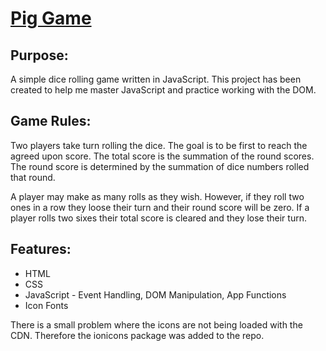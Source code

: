 # [Pig Game](https://yanstefanovich.github.io/pig-game/index.html)

## Purpose:
A simple dice rolling game written in JavaScript. This project has been created to help me master JavaScript and practice working with the DOM.

## Game Rules:
Two players take turn rolling the dice. The goal is to be first to reach the agreed upon score. The total score is the summation of the round scores. The round score is determined by the summation of dice numbers rolled that round.

A player may make as many rolls as they wish. However, if they roll two ones in a row they loose their turn and their round score will be zero. If a player rolls two sixes their total score is cleared and they lose their turn.

## Features:
* HTML
* CSS
* JavaScript - Event Handling, DOM Manipulation, App Functions
* Icon Fonts

There is a small problem where the icons are not being loaded with the CDN. Therefore the ionicons package was added to the repo.
